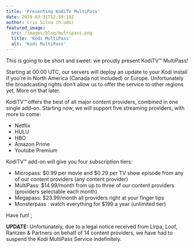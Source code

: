 ```yaml
---
title: 'Presenting KodiTV MultiPass'
date: 2019-03-31T12:59:19Z
author: Cris Silva (h.udo)
featured_image:
  src: /images/blog/multipass.png
  title: 'Kodi MultiPass'
  alt: 'Kodi MultiPass'
---
```

This is going to be short and sweet: we proudly present KodiTV™ MultiPass!

 Starting at 00:00 UTC, our servers will deploy an update to your Kodi install if you're in North America (Canada not included) or Europe. Unfortunately the broadcasting rights don't allow us to offer the service to other regions yet. More on that later.

 KodiTV™ offers the best of all major content providers, combined in one single add-on. Starting now, we will support five streaming providers, with more to come:

 
 * Netflix
 * HULU
 * HBO
 * Amazon Prime
 * Youtube Premium
 
 KodiTV™ add-on will give you four subscription tiers:

 
 * Micropass: $0.99 per movie and $0.29 per TV show episode from any of our content providers (any content provider)
 * MultiPass: $14.99/month from up to three of our content providers (providers selectable each month)
 * Megapass: $23.99/month all providers right at your finger tips
 * Monsterpass : watch everything for $199 a year (unlimited tier)
 
 Have fun! ;

 **UPDATE:** Unfortunately, due to a legal notice received from Lirpa, Loof, Rantzen & Partners on behalf of 14 content providers, we have had to suspend the Kodi MultiPass Service indefinitely.

 
